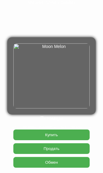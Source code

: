 <html lang="ru">
<head>
  <meta charset="UTF-8">
  <title>Магазин Grow a Garden</title>
  <style>
    body {
      margin: 0;
      padding: 0;
      background-image: url('https://i.rutab.net/upload/2025/05/news/58564247aca7230a64797173fc4abbb7.webp'); /* Фон из Roblox */
      background-size: cover;
      font-family: Arial, sans-serif;
      color: white;
      text-align: center;
    }

    header {
      background-color: rgba(0, 0, 0, 0.7);
      padding: 20px;
      font-size: 24px;
    }

    .container {
      display: flex;
      flex-wrap: wrap;
      justify-content: center;
      padding: 30px;
    }

    .card {
      background: rgba(0, 0, 0, 0.6);
      margin: 20px;
      padding: 20px;
      width: 250px;
      border-radius: 15px;
      box-shadow: 0 0 10px #222;
    }

    .card img {
      width: 100%;
      border-radius: 10px;
    }

    .card button {
      margin-top: 10px;
      padding: 10px;
      width: 100%;
      background-color: #4CAF50;
      color: white;
      border: none;
      border-radius: 8px;
      cursor: pointer;
    }

    .card button:hover {
      background-color: #3e8e41;
    }
  </style>
</head>
<body>
  <header>🌱 Магазин Grow a Garden 🌻</header>

  <div class="container">
    <div class="card">
      <img src="https://i.imgur.com/O3pZ7vZ.png" alt="Moon Melon">
      <h3>Петомцы</h3>
      <button>Купить</button>
      <button>Продать</button>
      <button>Обмен</button>
    </div>


    <!-- Можешь добавить свои товары -->
  </div>
</body>
</html>
